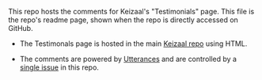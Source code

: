 This repo hosts the comments for Keizaal's "Testimonials" page. This file is the repo's readme page, shown when the repo is directly accessed on GitHub.

* The Testimonals page is hosted in the main [Keizaal repo](https://github.com/Keizaal/Keizaal) using HTML.

* The comments are powered by [Utterances](https://utteranc.es/) and are controlled by a [single issue](https://github.com/Keizaal/Keizaal-Testimonials/issues/1c) in this repo.
